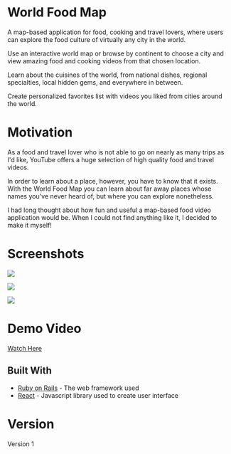 # World Food Map

A map-based application for food, cooking and travel lovers, where users can explore the food culture of virtually any city in the world.

Use an interactive world map or browse by continent to choose a city and view amazing food and cooking videos from that chosen location.

Learn about the cuisines of the world, from national dishes, regional specialties, local hidden gems, and everywhere in between.

Create personalized favorites list with videos you liked from cities around the world.

# Motivation

As a food and travel lover who is not able to go on nearly as many trips as I'd like, YouTube offers a huge selection of high quality food and travel videos.  

In order to learn about a place, however, you have to know that it exists.  With the World Food Map you can learn about far away places whose names you've never heard of, but where you can explore nonetheless.

I had long thought about how fun and useful a map-based food video application would be.  When I could not find anything like it, I decided to make it myself!

# Screenshots

![](https://github.com/nkalkstein/WorldFoodMapFront/blob/master/Screen%20Shot%202018-07-19%20at%2010.19.20%20PM.png)

![](https://github.com/nkalkstein/WorldFoodMapFront/blob/master/Screen%20Shot%202018-07-19%20at%2010.20.41%20PM.png)

![](https://github.com/nkalkstein/WorldFoodMapFront/blob/master/Screen%20Shot%202018-07-19%20at%2010.21.35%20PM.png)

# Demo Video

[Watch Here](https://youtu.be/5X7sW8_q3lA)

## Built With

* [Ruby on Rails](https://rubyonrails.org/) - The web framework used
* [React](https://reactjs.org/docs/getting-started.html) - Javascript library used to create user interface

# Version

Version 1
